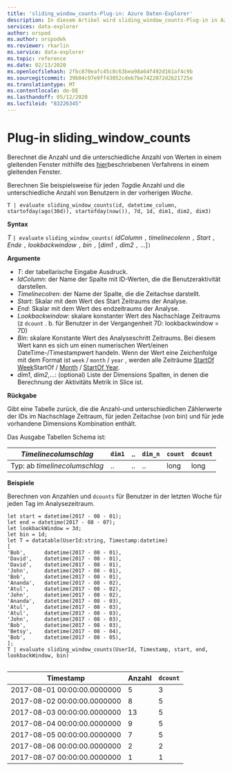 ```yaml
---
title: 'sliding_window_counts-Plug-in: Azure Daten-Explorer'
description: In diesem Artikel wird sliding_window_counts-Plug-in in Azure Daten-Explorer beschrieben.
services: data-explorer
author: orspod
ms.author: orspodek
ms.reviewer: rkarlin
ms.service: data-explorer
ms.topic: reference
ms.date: 02/13/2020
ms.openlocfilehash: 2fbc870eafc45c8c63bea98a64f492d161af4c9b
ms.sourcegitcommit: 39b04c97e9ff43052cdeb7be7422072d2b21725e
ms.translationtype: MT
ms.contentlocale: de-DE
ms.lasthandoff: 05/12/2020
ms.locfileid: "83226345"
---
```

# <a name="sliding_window_counts-plugin"></a>Plug-in sliding_window_counts

Berechnet die Anzahl und die unterschiedliche Anzahl von Werten in einem gleitenden Fenster mithilfe des [hier](samples.md#performing-aggregations-over-a-sliding-window)beschriebenen Verfahrens in einem gleitenden Fenster.

Berechnen Sie beispielsweise für jeden *Tag*die Anzahl und die unterschiedliche Anzahl von Benutzern in der vorherigen *Woche*. 

```kusto
T | evaluate sliding_window_counts(id, datetime_column, startofday(ago(30d)), startofday(now()), 7d, 1d, dim1, dim2, dim3)
```

**Syntax**

*T* `| evaluate` `sliding_window_counts(` *idColumn* `,` *timelinecolenn* `,` *Start* `,` *Ende* `,` *lookbackwindow* `,` *bin* `,` [*dim1* `,` *dim2* `,` ...]`)`

**Argumente**

* *T*: der tabellarische Eingabe Ausdruck.
* *IdColumn*: der Name der Spalte mit ID-Werten, die die Benutzeraktivität darstellen. 
* *Timelinecolren*: der Name der Spalte, die die Zeitachse darstellt.
* *Start*: Skalar mit dem Wert des Start Zeitraums der Analyse.
* *End*: Skalar mit dem Wert des endzeitraums der Analyse.
* *Lookbackwindow*: skalare konstanter Wert des Nachschlage Zeitraums (z `dcount` . b. für Benutzer in der Vergangenheit 7D: lookbackwindow = 7D)
* *Bin*: skalare Konstante Wert des Analyseschritt Zeitraums. Bei diesem Wert kann es sich um einen numerischen Wert/einen DateTime-/Timestampwert handeln. Wenn der Wert eine Zeichenfolge mit dem Format ist `week` / `month` / `year` , werden alle Zeiträume [StartOf Week](startofweekfunction.md)StartOf / [Month](startofmonthfunction.md) / [StartOf Year](startofyearfunction.md). 
* *dim1*, *dim2*,...: (optional) Liste der Dimensions Spalten, in denen die Berechnung der Aktivitäts Metrik in Slice ist.

**Rückgabe**

Gibt eine Tabelle zurück, die die Anzahl-und unterschiedlichen Zählerwerte der IDs im Nachschlage Zeitraum, für jeden Zeitachse (von bin) und für jede vorhandene Dimensions Kombination enthält.

Das Ausgabe Tabellen Schema ist:

|*Timelinecolumschlag*|`dim1`|..|`dim_n`|`count`|`dcount`|
|---|---|---|---|---|---|
|Typ: ab *timelinecolumschlag*|..|..|..|long|long|


**Beispiele**

Berechnen von Anzahlen und `dcounts` für Benutzer in der letzten Woche für jeden Tag im Analysezeitraum. 

```kusto
let start = datetime(2017 - 08 - 01);
let end = datetime(2017 - 08 - 07); 
let lookbackWindow = 3d;  
let bin = 1d;
let T = datatable(UserId:string, Timestamp:datetime)
[
'Bob',      datetime(2017 - 08 - 01), 
'David',    datetime(2017 - 08 - 01), 
'David',    datetime(2017 - 08 - 01), 
'John',     datetime(2017 - 08 - 01), 
'Bob',      datetime(2017 - 08 - 01), 
'Ananda',   datetime(2017 - 08 - 02),  
'Atul',     datetime(2017 - 08 - 02), 
'John',     datetime(2017 - 08 - 02), 
'Ananda',   datetime(2017 - 08 - 03), 
'Atul',     datetime(2017 - 08 - 03), 
'Atul',     datetime(2017 - 08 - 03), 
'John',     datetime(2017 - 08 - 03), 
'Bob',      datetime(2017 - 08 - 03), 
'Betsy',    datetime(2017 - 08 - 04), 
'Bob',      datetime(2017 - 08 - 05), 
];
T | evaluate sliding_window_counts(UserId, Timestamp, start, end, lookbackWindow, bin)


```

|Timestamp|Anzahl|`dcount`|
|---|---|---|
|2017-08-01 00:00:00.0000000|5|3|
|2017-08-02 00:00:00.0000000|8|5|
|2017-08-03 00:00:00.0000000|13|5|
|2017-08-04 00:00:00.0000000|9|5|
|2017-08-05 00:00:00.0000000|7|5|
|2017-08-06 00:00:00.0000000|2|2|
|2017-08-07 00:00:00.0000000|1|1|
